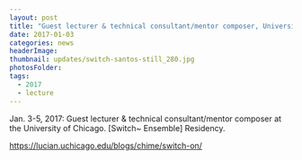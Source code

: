 ```yaml
---
layout: post
title: "Guest lecturer & technical consultant/mentor composer, University of Chicago."
date: 2017-01-03
categories: news
headerImage:
thumbnail: updates/switch-santos-still_280.jpg
photosFolder:
tags:
  - 2017
  - lecture
---
```


Jan. 3-5, 2017: Guest lecturer & technical consultant/mentor composer at the University of Chicago. [Switch~ Ensemble] Residency.

https://lucian.uchicago.edu/blogs/chime/switch-on/
